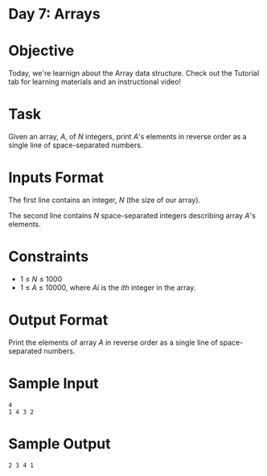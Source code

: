 # Day 7: Arrays

# Objective
<p>
Today, we're learnign about the Array data structure. Check out the Tutorial tab for learning materials and an instructional video!
</p>

# Task
<p>
Given an array, <i>A</i>, of <i>N</i> integers, print <i>A</i>'s elements in reverse order as a single line of space-separated numbers.
</p>

# Inputs Format
<p>
The first line contains an integer, <i>N</i> (the size of our array).
</p>
<p>
The second line contains <i>N</i> space-separated integers describing array <i>A</i>'s elements.
</p>

# Constraints
<ul>
<li>1 ≤ <i>N</i> ≤ 1000</li>
<li>1 ≤ <i>A</i> ≤ 10000, where <i>Ai</i> is the <i>ith</i> integer in the array.</li>
</ul>

# Output Format
<p>
Print the elements of array <i>A</i> in reverse order as a single line of space-separated numbers.
</p>

# Sample Input

~~~~
4
1 4 3 2
~~~~

# Sample Output

~~~~
2 3 4 1
~~~~